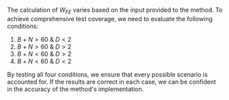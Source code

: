 The calculation of $W_{FE}$ varies based on the input provided to the method.
To achieve comprehensive test coverage, we need to evaluate the following conditions:

1. $B + N \gt 60$ & $D \lt 2$
2. $B + N \gt 60$ & $D \gt 2$
3. $B + N \lt 60$ & $D \gt 2$
4. $B + N \lt 60$ & $D \lt 2$

By testing all four conditions, we ensure that every possible scenario is
accounted for. If the results are correct in each case, we can be confident in
the accuracy of the method's implementation.

